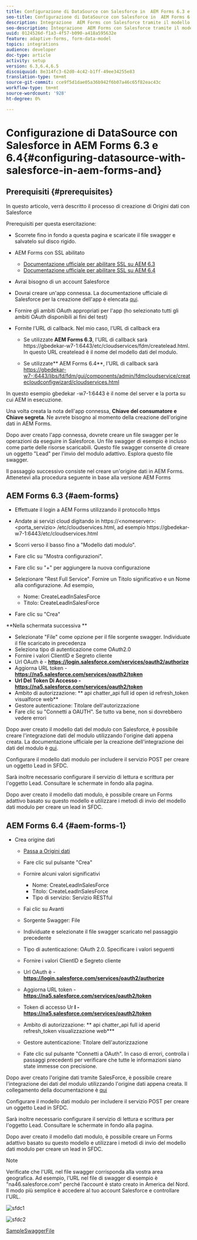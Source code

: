 ```yaml
---
title: Configurazione di DataSource con Salesforce in  AEM Forms 6.3 e 6.4
seo-title: Configurazione di DataSource con Salesforce in  AEM Forms 6.3 e 6.4
description: Integrazione  AEM Forms con Salesforce tramite il modello dati del modulo
seo-description: Integrazione  AEM Forms con Salesforce tramite il modello dati del modulo
uuid: 0124526d-f1a3-4f57-b090-a418a595632e
feature: adaptive-forms, form-data-model
topics: integrations
audience: developer
doc-type: article
activity: setup
version: 6.3,6.4,6.5
discoiquuid: 8e314fc3-62d0-4c42-b1ff-49ee34255e83
translation-type: tm+mt
source-git-commit: cce9f5d1dae05a36b942f6b07a46c65f82eac43c
workflow-type: tm+mt
source-wordcount: '928'
ht-degree: 0%

---
```



# Configurazione di DataSource con Salesforce in  AEM Forms 6.3 e 6.4{#configuring-datasource-with-salesforce-in-aem-forms-and}

## Prerequisiti {#prerequisites}

In questo articolo, verrà descritto il processo di creazione di Origini dati con Salesforce

Prerequisiti per questa esercitazione:

* Scorrete fino in fondo a questa pagina e scaricate il file swagger e salvatelo sul disco rigido.
*  AEM Forms con SSL abilitato

   * [Documentazione ufficiale per abilitare SSL su AEM 6.3](https://helpx.adobe.com/experience-manager/6-3/sites/administering/using/ssl-by-default.html)
   * [Documentazione ufficiale per abilitare SSL su AEM 6.4](https://helpx.adobe.com/experience-manager/6-4/sites/administering/using/ssl-by-default.html)

* Avrai bisogno di un account Salesforce
* Dovrai creare un&#39;app connessa. La documentazione ufficiale di Salesforce per la creazione dell&#39;app è elencata [qui](https://help.salesforce.com/articleView?id=connected_app_create.htm&amp;type=0).
* Fornire gli ambiti OAuth appropriati per l&#39;app (ho selezionato tutti gli ambiti OAuth disponibili ai fini del test)
* Fornite l’URL di callback. Nel mio caso, l’URL di callback era

   * Se utilizzate **AEM Forms 6.3**, l&#39;URL di callback sarà https://gbedekar-w7-1:6443/etc/cloudservices/fdm/createlead.html. In questo URL createlead è il nome del modello dati del modulo.

   * Se utilizzate**  AEM Forms 6.4**, l&#39;URL di callback sarà [https://gbedekar-w7-:6443/libs/fd/fdm/gui/components/admin/fdmcloudservice/createcloudconfigwizard/cloudservices.html](https://gbedekar-w7-1:6443/libs/fd/fdm/gui/components/admin/fdmcloudservice/createcloudconfigwizard/cloudservices.html)

In questo esempio gbedekar -w7-1:6443 è il nome del server e la porta su cui AEM in esecuzione.

Una volta creata la nota dell&#39;app connessa, **Chiave del consumatore e Chiave segreta**. Ne avrete bisogno al momento della creazione dell&#39;origine dati in  AEM Forms.

Dopo aver creato l&#39;app connessa, dovrete creare un file swagger per le operazioni da eseguire in Salesforce. Un file swagger di esempio è incluso come parte delle risorse scaricabili. Questo file swagger consente di creare un oggetto &quot;Lead&quot; per l&#39;invio del modulo adattivo. Esplora questo file swagger.

Il passaggio successivo consiste nel creare un&#39;origine dati in  AEM Forms. Attenetevi alla procedura seguente in base alla versione  AEM Forms

##  AEM Forms 6.3 {#aem-forms}

* Effettuate il login a  AEM Forms utilizzando il protocollo https
* Andate ai servizi cloud digitando in https://&lt;nomeserver>:&lt;porta_servizio> /etc/cloudservices.html, ad esempio https://gbedekar-w7-1:6443/etc/cloudservices.html
* Scorri verso il basso fino a &quot;Modello dati modulo&quot;.
* Fare clic su &quot;Mostra configurazioni&quot;.
* Fare clic su &quot;+&quot; per aggiungere la nuova configurazione
* Selezionare &quot;Rest Full Service&quot;. Fornire un Titolo significativo e un Nome alla configurazione. Ad esempio,

   * Nome: CreateLeadInSalesForce
   * Titolo: CreateLeadInSalesForce

* Fare clic su &quot;Crea&quot;

**Nella schermata successiva **

* Selezionate &quot;File&quot; come opzione per il file sorgente swagger. Individuate il file scaricato in precedenza
* Seleziona tipo di autenticazione come OAuth2.0
* Fornire i valori ClientID e Segreto cliente
* Url OAuth è - **https://login.salesforce.com/services/oauth2/authorize**
* Aggiorna URL token - **https://na5.salesforce.com/services/oauth2/token**
* **Url Del Token Di Accesso - https://na5.salesforce.com/services/oauth2/token**
* Ambito di autorizzazione: ** api   chatter_api full id   open id   refresh_token visualforce web**
* Gestore autenticazione: Titolare dell&#39;autorizzazione
* Fare clic su &quot;Connetti a OAUTH&quot;. Se tutto va bene, non si dovrebbero vedere errori

Dopo aver creato il modello dati del modulo con Salesforce, è possibile creare l&#39;integrazione dati del modulo utilizzando l&#39;origine dati appena creata. La documentazione ufficiale per la creazione dell&#39;integrazione dei dati del modulo è [qui](https://helpx.adobe.com/aem-forms/6-3/data-integration.html).

Configurare il modello dati modulo per includere il servizio POST per creare un oggetto Lead in SFDC.

Sarà inoltre necessario configurare il servizio di lettura e scrittura per l&#39;oggetto Lead. Consultare le schermate in fondo alla pagina.

Dopo aver creato il modello dati modulo, è possibile creare un Forms adattivo basato su questo modello e utilizzare i metodi di invio del modello dati modulo per creare un lead in SFDC.

##  AEM Forms 6.4 {#aem-forms-1}

* Crea origine dati

   * [Passa a Origini dati](http://localhost:4502/libs/fd/fdm/gui/components/admin/fdmcloudservice/fdm.html/conf/global)

   * Fare clic sul pulsante &quot;Crea&quot;
   * Fornire alcuni valori significativi

      * Nome: CreateLeadInSalesForce
      * Titolo: CreateLeadInSalesForce
      * Tipo di servizio: Servizio RESTful
   * Fai clic su Avanti
   * Sorgente Swagger: File
   * Individuate e selezionate il file swagger scaricato nel passaggio precedente
   * Tipo di autenticazione: OAuth 2.0. Specificare i valori seguenti
   * Fornire i valori ClientID e Segreto cliente
   * Url OAuth è - **https://login.salesforce.com/services/oauth2/authorize**
   * Aggiorna URL token - **https://na5.salesforce.com/services/oauth2/token**
   * Token di accesso Ur **l - https://na5.salesforce.com/services/oauth2/token**
   * Ambito di autorizzazione: ** api chatter_api full id aperid refresh_token visualizzazione web***
   * Gestore autenticazione: Titolare dell&#39;autorizzazione
   * Fate clic sul pulsante &quot;Connetti a OAuth&quot;. In caso di errori, controlla i passaggi precedenti per verificare che tutte le informazioni siano state immesse con precisione.


Dopo aver creato l&#39;origine dati tramite SalesForce, è possibile creare l&#39;integrazione dei dati del modulo utilizzando l&#39;origine dati appena creata. Il collegamento della documentazione è [qui](https://helpx.adobe.com/experience-manager/6-4/forms/using/create-form-data-models.html)

Configurare il modello dati modulo per includere il servizio POST per creare un oggetto Lead in SFDC.

Sarà inoltre necessario configurare il servizio di lettura e scrittura per l&#39;oggetto Lead. Consultare le schermate in fondo alla pagina.

Dopo aver creato il modello dati modulo, è possibile creare un Forms adattivo basato su questo modello e utilizzare i metodi di invio del modello dati modulo per creare un lead in SFDC.

>[!NOTE]
>
>Verificate che l&#39;URL nel file swagger corrisponda alla vostra area geografica. Ad esempio, l’URL nel file di swagger di esempio è &quot;na46.salesforce.com&quot; perché l’account è stato creato in America del Nord. Il modo più semplice è accedere al tuo account Salesforce e controllare l&#39;URL.

![sfdc1](assets/sfdc1.gif)

![sfdc2](assets/sfdc2.png)

[SampleSwaggerFile](assets/swagger-sales-force-lead.json)
